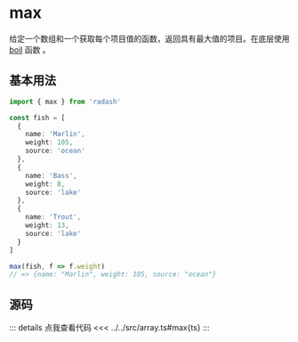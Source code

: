 # max

给定一个数组和一个获取每个项目值的函数，返回具有最大值的项目。在底层使用 [boil](./boil) 函数 。

## 基本用法

```ts
import { max } from 'radash'

const fish = [
  {
    name: 'Marlin',
    weight: 105,
    source: 'ocean'
  },
  {
    name: 'Bass',
    weight: 8,
    source: 'lake'
  },
  {
    name: 'Trout',
    weight: 13,
    source: 'lake'
  }
]

max(fish, f => f.weight) 
// => {name: "Marlin", weight: 105, source: "ocean"}

```

## 源码

::: details 点我查看代码
<<< ../../src/array.ts#max{ts}
:::
